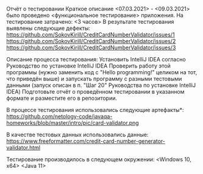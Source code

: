 Отчёт о тестировании Краткое описание <07.03.2021> - <09.03.2021> было проведено <функциональное тестирование> приложения.
На тестирование затрачено: <3 часов>
В результате тестирования выявлены следующие дефекты:
https://github.com/SokovKirill/CreditCardNumberValidator/issues/1
https://github.com/SokovKirill/CreditCardNumberValidator/issues/2
https://github.com/SokovKirill/CreditCardNumberValidator/issues/3

Описание процесса тестирования:
Установить IntelliJ IDEA согласно Руководство по установке IntelliJ IDEA
Проверить работу этой программы (нужно заменить код с "Hello programming!" целиком на тот, что приведён выше) и запускать программу с разными тестовыми данными (запуск описан в п. "Шаг 20" Руководства по установке IntelliJ IDEA)
Подготовьте отчёт о проведённом тестировании в указанном формате и разместите его в репозитории.

В процессе тестирования использовались следующие артефакты*:
https://github.com/netology-code/javaqa-homeworks/blob/master/intro/pic/card-validator.png

В качестве тестовых данных использовались данные:
https://www.freeformatter.com/credit-card-number-generator-validator.html

Тестирование производилось в следующем окружении:
<Windows 10, x64> <Java 11>
